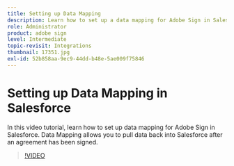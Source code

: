 ```yaml
---
title: Setting up Data Mapping
description: Learn how to set up a data mapping for Adobe Sign in Salesforce
role: Administrator
product: adobe sign
level: Intermediate
topic-revisit: Integrations
thumbnail: 17351.jpg
exl-id: 52b858aa-9ec9-44dd-b48e-5ae009f75846
---
```

# Setting up Data Mapping in Salesforce

In this video tutorial, learn how to set up data mapping for Adobe Sign in Salesforce. Data Mapping allows you to pull data back into Salesforce after an agreement has been signed.

>[!VIDEO](https://video.tv.adobe.com/v/17351?hidetitle=true)
